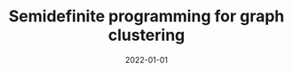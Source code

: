---
title: Semidefinite programming for graph clustering
summary: Optimal graph cut is a NP hard problem. During my master thesis I researched convex relaxation techniques to make the problem solvable by conventional optimizers
tags:
  - Math
date: 2022-01-01
# external_link: uploads/sdp-clustering.pdf
external_link: https://slides.com/arturoarranz/deck
---